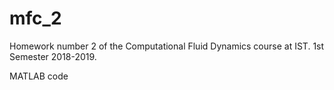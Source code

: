 # mfc_2
Homework number 2 of the Computational Fluid Dynamics course at IST.
1st Semester 2018-2019.

MATLAB code
